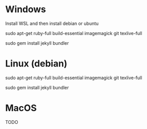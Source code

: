 # Windows

Install WSL and then install debian or ubuntu

sudo apt-get ruby-full build-essential imagemagick git texlive-full

sudo gem install jekyll bundler

# Linux (debian)
sudo apt-get ruby-full build-essential imagemagick git texlive-full

sudo gem install jekyll bundler

# MacOS

TODO
